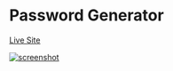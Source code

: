 # Password Generator

[Live Site](https://uday03meh-password-generator.netlify.app/)

<a href="https://uday03meh-password-generator.netlify.app/"><img src="https://user-images.githubusercontent.com/59679281/195969174-2ebf489d-b728-49a5-904b-e315447deaa1.png" alt="screenshot"></a>



 
